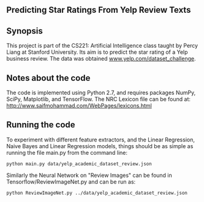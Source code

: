 ## Predicting Star Ratings From Yelp Review Texts

## Synopsis

This project is part of the CS221: Artificial Intelligence class taught by Percy Liang at Stanford University.
Its aim is to predict the star rating of a Yelp business review. The data was obtained www.yelp.com/dataset_challenge.

## Notes about the code
The code is implemented using Python 2.7, and requires packages NumPy, SciPy, Matplotlib, and TensorFlow.
The NRC Lexicon file can be found at: http://www.saifmohammad.com/WebPages/lexicons.html

## Running the code

To experiment with different feature extractors, and the Linear Regression, Naive Bayes and Linear Regression models,
things should be as simple as running the file main.py from the command line:
```
python main.py data/yelp_academic_dataset_review.json
```
Similarly the Neural Network on "Review Images" can be found in Tensorflow/ReviewImageNet.py and can be run as:
```
python ReviewImageNet.py ../data/yelp_academic_dataset_review.json
```
